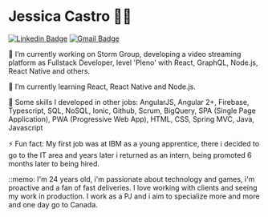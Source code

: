 # Jessica Castro :woman_technologist:

[![Linkedin Badge](https://img.shields.io/badge/-Jessica%20Castro-6633cc?style=flat-square&logo=Linkedin&logoColor=white&link=https://www.linkedin.com/in/jessicacastros/)](https://www.linkedin.com/in/jessicacastros/) 
[![Gmail Badge](https://img.shields.io/badge/jecastrops@gmail.com-6633cc?style=flat-square&logo=Gmail&logoColor=white&link=mailto:jecastrops@gmail.com)](mailto:jecastrops@gmail.com)

<p>🔭 I’m currently working on Storm Group, developing a video streaming platform as Fullstack Developer, level 'Pleno' with React, GraphQL, Node.js, React Native and others.</p>
<p>🌱 I’m currently learning React, React Native and Node.js.</p>
<p>🌱 Some skills I developed in other jobs: AngularJS, Angular 2+, Firebase, Typescript, SQL, NoSQL, Ionic, Github, Scrum, BigQuery, SPA (Single Page Application), PWA (Progressive Web App), HTML, CSS, Spring MVC, Java, Javascript</p> 
<p>⚡ Fun fact: My first job was at IBM as a young apprentice, there i decided to go to the IT area and years later i returned as an intern, being promoted 6 months later to being hired.</p>
<p>::memo: I'm 24 years old, i'm passionate about technology and games, i'm proactive and a fan of fast deliveries. I love working with clients and seeing my work in production. I work as a PJ and i aim to specialize more and more and one day go to Canada.</p>
